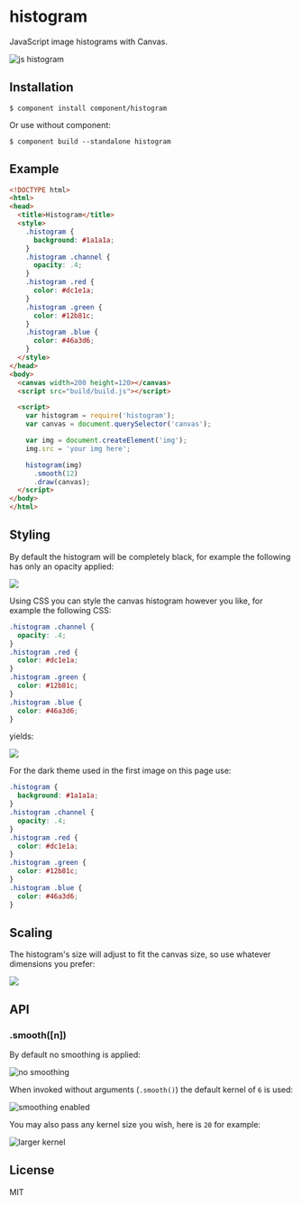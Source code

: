 
# histogram

  JavaScript image histograms with Canvas.

  ![js histogram](http://cdn.dropmark.com/41933/195c6ba28e2bd32341350d1acb5a50d9b4b66b4d/main.png)

## Installation

    $ component install component/histogram

  Or use without component:

    $ component build --standalone histogram

## Example

```html
<!DOCTYPE html>
<html>
<head>
  <title>Histogram</title>
  <style>
    .histogram {
      background: #1a1a1a;
    }
    .histogram .channel {
      opacity: .4;
    }
    .histogram .red {
      color: #dc1e1a;
    }
    .histogram .green {
      color: #12b81c;
    }
    .histogram .blue {
      color: #46a3d6;
    }
  </style>
</head>
<body>
  <canvas width=200 height=120></canvas>
  <script src="build/build.js"></script>

  <script>
    var histogram = require('histogram');
    var canvas = document.querySelector('canvas');

    var img = document.createElement('img');
    img.src = 'your img here';

    histogram(img)
      .smooth(12)
      .draw(canvas);
  </script>
</body>
</html>
```

## Styling

  By default the histogram will be completely black,
  for example the following has only an opacity applied:

  ![](http://cdn.dropmark.com/41933/4819d5cb323f839807bf2023969c5db875fecf9d/default-coloring.png)

  Using CSS you can style the canvas histogram however you like,
  for example the following CSS:

```css
.histogram .channel {
  opacity: .4;
}
.histogram .red {
  color: #dc1e1a;
}
.histogram .green {
  color: #12b81c;
}
.histogram .blue {
  color: #46a3d6;
}
```

 yields:

   ![](http://cdn.dropmark.com/41933/3232b5147111926d36e24270de1d441d43be6317/white.png)

 For the dark theme used in the first image on this page use:

```css
.histogram {
  background: #1a1a1a;
}
.histogram .channel {
  opacity: .4;
}
.histogram .red {
  color: #dc1e1a;
}
.histogram .green {
  color: #12b81c;
}
.histogram .blue {
  color: #46a3d6;
}
```

## Scaling

  The histogram's size will adjust to fit the canvas size, so use whatever dimensions you prefer:

  ![](http://cdn.dropmark.com/41933/1ebf9734bf5c09e8d4b986c0eca108fe47fee459/scaled.png)

## API

### .smooth([n])

  By default no smoothing is applied:

  ![no smoothing](http://cdn.dropmark.com/41933/24c9e31a80bc86ede792aaf1dbf3d144d4e30e60/no-smooth.png)

  When invoked without arguments (`.smooth()`) the
  default kernel of `6` is used:

  ![smoothing enabled](http://cdn.dropmark.com/41933/e4c31627d241db0b21e010eb72cdd853e4c9457d/smooth-default-6.png)

  You may also pass any kernel size you wish, here is `20` for
  example:

  ![larger kernel](http://cdn.dropmark.com/41933/6631116b859dc420ef3c532f241e1d77af8ddb3f/smooth-20.png)

## License

  MIT
